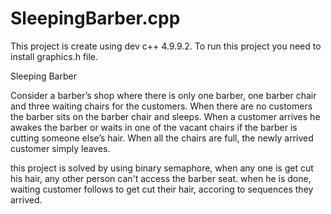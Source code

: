 SleepingBarber.cpp
========
This project is create using dev c++ 4.9.9.2.
To run this project you need to install graphics.h file.


Sleeping Barber

Consider a barber’s shop where there is only one barber, one barber chair and three waiting chairs for the customers.
When there are no customers the barber sits on the barber chair and sleeps. When a customer arrives he awakes
the barber or waits in one of the vacant chairs if the barber is cutting someone else’s hair.
When all the chairs are full, the newly arrived customer simply leaves.

this project is solved by using binary semaphore, when any one is get cut his hair, any other person can't
access the barber seat. when he is done, waiting customer follows to get cut their hair, accoring to sequences
they arrived.
